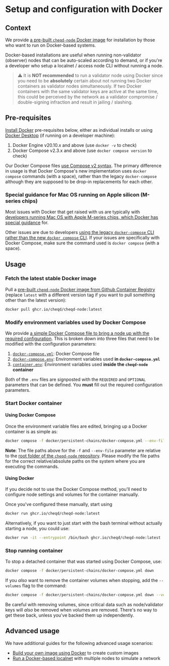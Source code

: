 # Setup and configuration with Docker

## Context

We provide [a pre-built `cheqd-node` Docker image](https://github.com/cheqd/cheqd-node/pkgs/container/cheqd-node) for installation by those who want to run on Docker-based systems.

Docker-based installations are useful when running non-validator (observer) nodes that can be auto-scaled according to demand, or if you're a developer who setup a localnet / access node CLI without running a node.

> ⚠️ It is **NOT recommended** to run a validator node using Docker since you need to be **absolutely** certain about not running two Docker containers as validator nodes simultaneously. If two Docker containers with the same validator keys are active at the same time, this could be perceived by the network as a validator compromise / double-signing infraction and result in jailing / slashing.

## Pre-requisites

[Install Docker](https://docs.docker.com/engine/install/) pre-requisites below, either as individual installs or using [Docker Desktop](https://docs.docker.com/desktop/) (if running on a developer machine):

1. Docker Engine v20.10.x and above (use `docker -v` to check)
2. Docker Compose v2.3.x and above (use `docker compose version` to check)

Our Docker Compose files [use Compose v2 syntax](https://docs.docker.com/compose/compose-v2/). The primary difference in usage is that Docker Compose's new implementation uses `docker compose` commands (with a space), rather than the legacy `docker-compose` although they are supposed to be drop-in replacements for each other.

### Special guidance for Mac OS running on Apple silicon (M-series chips)

Most issues with Docker that get raised with us are typically with [developers running Mac OS with Apple M-series chips, which Docker has special guidance](https://docs.docker.com/desktop/install/mac-install/) for.

Other issues are due to developers [using the legacy `docker-compose` CLI rather than the new `docker compose` CLI](https://stackoverflow.com/q/66514436/314088). If your issues are specifically with Docker Compose, make sure the command used is `docker compose` (with a space).

## Usage

### Fetch the latest stable Docker image

Pull a [pre-built `cheqd-node` Docker image from Github Container Registry](https://github.com/cheqd/cheqd-node/pkgs/container/cheqd-node) (replace `latest` with a different version tag if you want to pull something other than the latest version):

```bash
docker pull ghcr.io/cheqd/cheqd-node:latest
```

### Modify environment variables used by Docker Compose

We provide [a simple Docker Compose file to bring a node up with the required configuration](https://github.com/cheqd/cheqd-node/tree/main/docker/persistent-chains). This is broken down into three files that need to be modified with the configuration parameters:

1. [`docker-compose.yml`](https://github.com/cheqd/cheqd-node/blob/main/docker/persistent-chains/docker-compose.yml): Docker Compose file
2. [`docker-compose.env`](https://github.com/cheqd/cheqd-node/blob/main/docker/persistent-chains/docker-compose.env): Environment variables used **in `docker-compose.yml`**
3. [`container.env`](https://github.com/cheqd/cheqd-node/blob/main/docker/persistent-chains/container.env): Environment variables used **inside the `cheqd-node` container**

Both of the `.env` files are signposted with the `REQUIRED` and `OPTIONAL` parameters that can be defined. You **must** fill out the required configuration parameters.

### Start Docker container

#### Using Docker Compose

Once the environment variable files are edited, bringing up a Docker container is as simple as:

```bash
docker compose -f docker/persistent-chains/docker-compose.yml --env-file docker/persistent-chains/docker-compose.env up --detach
```

**Note**: The file paths above for the `-f` and `--env-file` parameter are relative to the [root folder of the `cheqd-node` repository](https://github.com/cheqd/cheqd-node). Please modify the file paths for the correct relative/absolute paths on the system where you are executing the commands.

#### Using Docker

If you decide not to use the Docker Compose method, you'll need to configure node settings and volumes for the container manually.

Once you've configured these manually, start using

```bash
docker run ghcr.io/cheqd/cheqd-node:latest
```

Alternatively, if you want to just start with the bash terminal without actually starting a node, you could use:

```bash
docker run -it --entrypoint /bin/bash ghcr.io/cheqd/cheqd-node:latest
```

### Stop running container

To stop a detached container that was started using Docker Compose, use:

```bash
docker compose -f docker/persistent-chains/docker-compose.yml down
```

If you *also* want to remove the container volumes when stopping, add the `--volumes` flag to the command:

```bash
docker compose -f docker/persistent-chains/docker-compose.yml down --volumes
```

Be careful with removing volumes, since critical data such as node/validator keys will *also* be removed when volumes are removed. There's no way to get these back, unless you've backed them up independently.

## Advanced usage

We have additional guides for the following advanced usage scenarios:

* [Build your own image using Docker](../build-and-networks/docker-build.md) to create custom images
* [Run a Docker-based localnet](../build-and-networks/docker-localnet.md) with multiple nodes to simulate a network
